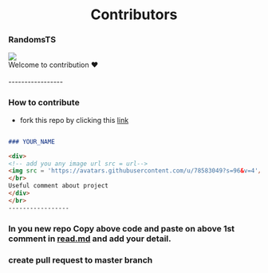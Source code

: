 # <div align='center'> Contributors </div>



### RandomsTS

<div>
<!-- add you any image url src = url-->
<img src = 'https://avatars.githubusercontent.com/u/118633727?s=200&v=4'/>
</br>
Welcome to contribution ♥
</div>
</br>
-----------------

<!--  paste above this line -->

































### How to contribute

- fork this repo by clicking this [link](https://github.com/Zain-ul-din/LGU-Timetable/fork)

```md

### YOUR_NAME

<div>
<!-- add you any image url src = url-->
<img src = 'https://avatars.githubusercontent.com/u/78583049?s=96&v=4'/>
</br>
Useful comment about project
</div>
</br>
-----------------
```

### In you new repo Copy above code and paste on above 1st comment in [read.md](https://github.com/Zain-ul-din/LGU-Timetable/blob/master/README.md) and add your detail.

### create pull request to master branch

